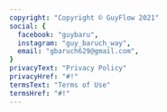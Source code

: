 ```yaml
---
copyright: "Copyright © GuyFlow 2021"
social: {
  facebook: "guybaru",
  instagram: "guy_baruch_way",
  email: "gbaruch629@gmail.com",
}
privacyText: "Privacy Policy"
privacyHref: "#!"
termsText: "Terms of Use"
termsHref: "#!"
---
```

